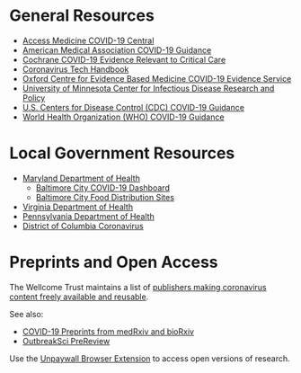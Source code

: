 # General Resources

* [Access Medicine COVID-19 Central](https://www.accessmedicinenetwork.com/channels/2610)
* [American Medical Association COVID-19 Guidance](https://www.ama-assn.org/delivering-care/public-health/covid-19-2019-novel-coronavirus-resource-center-physicians)
* [Cochrane COVID-19 Evidence Relevant to Critical Care](https://www.cochranelibrary.com/collections/doi/SC000039/full)
* [Coronavirus Tech Handbook](https://coronavirustechhandbook.com/)
* [Oxford Centre for Evidence Based Medicine COVID-19 Evidence Service](https://www.cebm.net/oxford-covid-19/)
* [University of Minnesota Center for Infectious Disease Research and Policy](http://www.cidrap.umn.edu/)
* [U.S. Centers for Disease Control (CDC) COVID-19 Guidance](https://www.cdc.gov/coronavirus/2019-ncov/index.html)
* [World Health Organization (WHO) COVID-19 Guidance](https://www.who.int/emergencies/diseases/novel-coronavirus-2019)



# Local Government Resources

* [Maryland Department of Health](https://coronavirus.maryland.gov/)
  * [Baltimore City COVID-19 Dashboard](https://coronavirus.baltimorecity.gov/)
  * [Baltimore City Food Distribution Sites](https://baltimore.maps.arcgis.com/apps/Nearby/index.html?appid=32ce54bc99e746f5bc4c386208cee3e7)
* [Virginia Department of Health](http://www.vdh.virginia.gov/surveillance-and-investigation/novel-coronavirus/)
* [Pennsylvania Department of Health](https://www.health.pa.gov/topics/disease/Pages/Coronavirus.aspx)
* [District of Columbia Coronavirus](https://coronavirus.dc.gov/)

# Preprints and Open Access

The Wellcome Trust maintains a list of [publishers making coronavirus content freely available and reusable](https://wellcome.ac.uk/press-release/publishers-make-coronavirus-covid-19-content-freely-available-and-reusable).

See also:

* [COVID-19 Preprints from medRxiv and bioRxiv](http://connect.medrxiv.org/relate/content/181)
* [OutbreakSci PreReview](https://outbreaksci.prereview.org/)

Use the [Unpaywall Browser Extension](https://unpaywall.org/products/extension) to access open versions of research.


